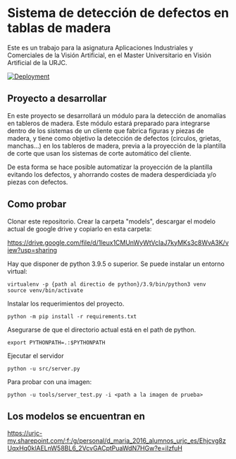 # Sistema de detección de defectos en tablas de madera

Este es un trabajo para la asignatura Aplicaciones Industriales y Comerciales de la Visión Artificial, en el Master 
Universitario en Visión Artificial de la URJC.

[![Deployment](https://github.com/dmariaa/AIVA_2022_wooden_plank_defect_detector/actions/workflows/deployment.yml/badge.svg)](https://github.com/dmariaa/AIVA_2022_wooden_plank_defect_detector/actions/workflows/deployment.yml)

## Proyecto a desarrollar

En este proyecto se desarrollará un módulo para la detección de anomalías en tableros de madera. Este 
módulo estará preparado para integrarse dentro de los sistemas de un cliente que fabrica figuras y piezas de madera, 
y tiene como objetivo la detección de defectos (circulos, grietas, manchas...) en los tableros de madera,
previa a la proyección de la plantilla de corte que usan los sistemas de corte automático del cliente.

De esta forma se hace posible automatizar la proyección de la plantilla evitando los defectos, y
ahorrando costes de madera desperdiciada y/o piezas con defectos.

## Como probar

Clonar este repositorio. Crear la carpeta "models", descargar el modelo actual de google drive y copiarlo en esta carpeta:

https://drive.google.com/file/d/1leux1CMUnWyWtVcIaJ7kyMKs3c8WvA3K/view?usp=sharing

Hay que disponer de python 3.9.5 o superior. Se puede instalar un entorno virtual:

```
virtualenv -p {path al directio de python}/3.9/bin/python3 venv
source venv/bin/activate
```

Instalar los requerimientos del proyecto.

```
python -m pip install -r requirements.txt
```

Asegurarse de que el directorio actual está en el path de python.

```
export PYTHONPATH=.:$PYTHONPATH
```

Ejecutar el servidor

```
python -u src/server.py
```

Para probar con una imagen:

```
python -u tools/server_test.py -i <path a la imagen de prueba>
```

## Los modelos se encuentran en

https://urjc-my.sharepoint.com/:f:/g/personal/d_maria_2016_alumnos_urjc_es/Ehjcvg8zUqxHq0klAELnW58BL6_2VcvGACptPuaWdN7HGw?e=iIzfuH
